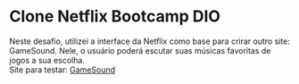 # Clone Netflix Bootcamp DIO
 Neste desafio, utilizei a interface da Netflix como base para crirar outro site: GameSound. Nele, o usuário poderá escutar suas músicas favoritas de jogos a sua escolha. <br>
 Site para testar: <a href="https://gamesound.netlify.app/">GameSound</a>
